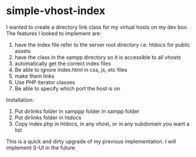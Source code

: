 simple-vhost-index
==================

I wanted to create a directory link class for my virtual hosts on my dev box. 
The features I looked to implement are:
  1. have the index file refer to the server root directory i.e. htdocs for public assets
  2. have the class in the xampp directory so it is accessible to all vhosts
  2. automatically get the correct index files
  3. Be able to ignore index.html in css, js, etc files
  4. make them links
  5. Use PHP iterator classes
  6. Be able to specify which port the host is on
  
Installation:

  1. Put dirlinks folder in xamppp folder in xampp folder
  2. Put dirlinks folder in htdocs
  3. Copy index.php in htdocs, in any vhost, or in any subdomain you want a list
  
This is a quick and dirty upgrade of my previous implementation.
I will implement S-UI in the future. 
